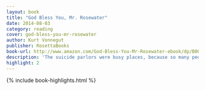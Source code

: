 ```yaml
---
layout: book
title: "God Bless You, Mr. Rosewater"
date: 2014-08-03
category: reading
cover: god-bless-you-mr-rosewater
author: Kurt Vonnegut
publisher: RosettaBooks
book-url: http://www.amazon.com/God-Bless-You-Mr-Rosewater-ebook/dp/B005IHWBSY/ref=tmm_kin_swatch_0?_encoding=UTF8&sr=&qid=
description: 'The suicide parlors were busy places, because so many people felt silly and pointless, and because it was supposed to be an unselfish, patriotic thing to do, to die. The suicides also got free last meals next door.'
highlight: 2
---
```


{% include book-highlights.html %}
